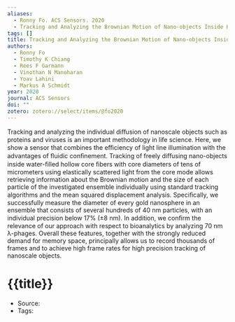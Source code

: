 ```yaml
---
aliases:
  - Ronny Fo. ACS Sensors. 2020
  - Tracking and Analyzing the Brownian Motion of Nano-objects Inside Hollow Core Fibers
tags: []
title: Tracking and Analyzing the Brownian Motion of Nano-objects Inside Hollow Core Fibers
authors:
  - Ronny Fo
  - Timothy K Chiang
  - Rees F Garmann
  - Vinothan N Manoharan
  - Yoav Lahini
  - Markus A Schmidt
year: 2020
journal: ACS Sensors
doi: ""
zotero: zotero://select/items/@fo2020
---
```

<!-- START_ABSTRACT -->
Tracking and analyzing the individual diﬀusion of nanoscale objects such as proteins and viruses is an important methodology in life science. Here, we show a sensor that combines the eﬃciency of light line illumination with the advantages of ﬂuidic conﬁnement. Tracking of freely diﬀusing nano-objects inside water-ﬁlled hollow core ﬁbers with core diameters of tens of micrometers using elastically scattered light from the core mode allows retrieving information about the Brownian motion and the size of each particle of the investigated ensemble individually using standard tracking algorithms and the mean squared displacement analysis. Speciﬁcally, we successfully measure the diameter of every gold nanosphere in an ensemble that consists of several hundreds of 40 nm particles, with an individual precision below 17% (±8 nm). In addition, we conﬁrm the relevance of our approach with respect to bioanalytics by analyzing 70 nm λ-phages. Overall these features, together with the strongly reduced demand for memory space, principally allows us to record thousands of frames and to achieve high frame rates for high precision tracking of nanoscale objects.
<!-- END_ABSTRACT -->

<!-- START_TEMPLATE -->
# {{title}}

- Source:
- Tags: 
<!-- END_TEMPLATE -->
